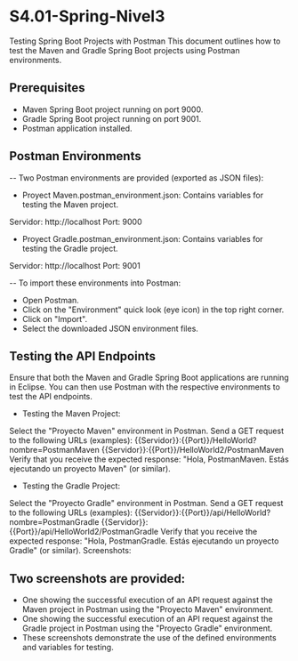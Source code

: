 # S4.01-Spring-Nivel3

Testing Spring Boot Projects with Postman
This document outlines how to test the Maven and Gradle Spring Boot projects using Postman environments.

## Prerequisites
- Maven Spring Boot project running on port 9000.
- Gradle Spring Boot project running on port 9001.
- Postman application installed.

## Postman Environments

-- Two Postman environments are provided (exported as JSON files):

- Proyect Maven.postman_environment.json: Contains variables for testing the Maven project.

Servidor: http://localhost
Port: 9000

- Proyect Gradle.postman_environment.json: Contains variables for testing the Gradle project.

Servidor: http://localhost
Port: 9001

-- To import these environments into Postman:

- Open Postman.
- Click on the "Environment" quick look (eye icon) in the top right corner.
- Click on "Import".
- Select the downloaded JSON environment files.

## Testing the API Endpoints

Ensure that both the Maven and Gradle Spring Boot applications are running in Eclipse. You can then use Postman with the respective environments to test the API endpoints.

- Testing the Maven Project:

Select the "Proyecto Maven" environment in Postman.
Send a GET request to the following URLs (examples):
{{Servidor}}:{{Port}}/HelloWorld?nombre=PostmanMaven
{{Servidor}}:{{Port}}/HelloWorld2/PostmanMaven
Verify that you receive the expected response: "Hola, PostmanMaven. Estás ejecutando un proyecto Maven" (or similar).

- Testing the Gradle Project:

Select the "Proyecto Gradle" environment in Postman.
Send a GET request to the following URLs (examples):
{{Servidor}}:{{Port}}/api/HelloWorld?nombre=PostmanGradle
{{Servidor}}:{{Port}}/api/HelloWorld2/PostmanGradle
Verify that you receive the expected response: "Hola, PostmanGradle. Estás ejecutando un proyecto Gradle" (or similar).
Screenshots:

## Two screenshots are provided:

- One showing the successful execution of an API request against the Maven project in Postman using the "Proyecto Maven" environment.
- One showing the successful execution of an API request against the Gradle project in Postman using the "Proyecto Gradle" environment.
- These screenshots demonstrate the use of the defined environments and variables for testing.
